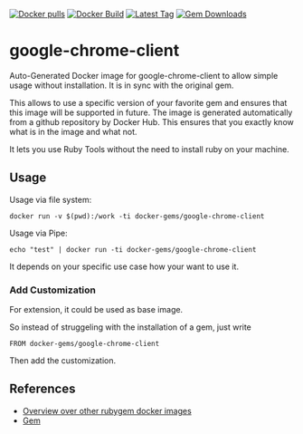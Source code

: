 [![Docker pulls](https://img.shields.io/docker/pulls/rubygem/google-chrome-client.svg)](https://hub.docker.com/r/rubygem/google-chrome-client/)
[![Docker Build](https://img.shields.io/docker/automated/rubygem/google-chrome-client.svg)](https://hub.docker.com/r/rubygem/google-chrome-client/)
[![Latest Tag](https://img.shields.io/github/tag/docker-rubygem/google-chrome-client.svg)](https://hub.docker.com/r/rubygem/google-chrome-client/)
[![Gem Downloads](https://img.shields.io/gem/dt/google-chrome-client.svg)](https://rubygems.org/gems/google-chrome-client/)
# google-chrome-client

Auto-Generated Docker image for google-chrome-client to allow simple usage without installation.
It is in sync with the original gem.

This allows to use a specific version of your favorite gem and ensures that this image will be supported in future.
The image is generated automatically from a github repository by Docker Hub.
This ensures that you exactly know what is in the image and what not.

It lets you use Ruby Tools without the need to install ruby on your machine.

## Usage

Usage via file system:

`docker run -v $(pwd):/work -ti docker-gems/google-chrome-client`

Usage via Pipe:

`echo "test" | docker run -ti docker-gems/google-chrome-client`

It depends on your specific use case how your want to use it.

### Add Customization

For extension, it could be used as base image.

So instead of struggeling with the installation of a gem, just write

`FROM docker-gems/google-chrome-client`

Then add the customization.

## References

 - [Overview over other rubygem docker images](https://github.com/thinkbot/docker-rubygem)
 - [Gem](https://rubygems.org/gems/google-chrome-client/)
